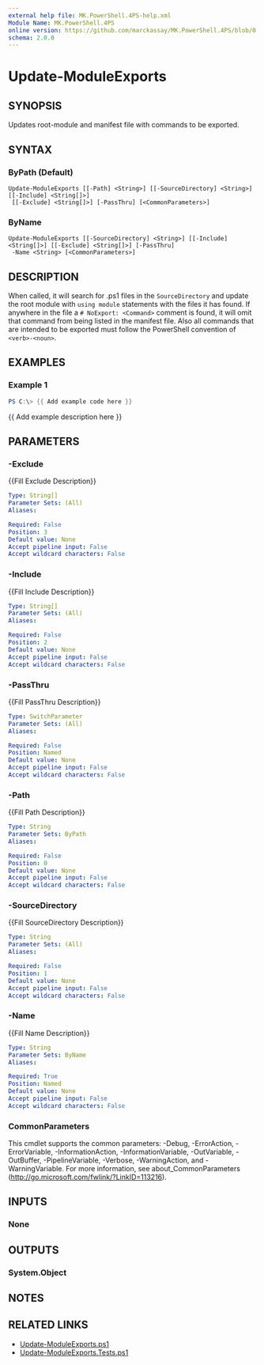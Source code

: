 ```yaml
---
external help file: MK.PowerShell.4PS-help.xml
Module Name: MK.PowerShell.4PS
online version: https://github.com/marckassay/MK.PowerShell.4PS/blob/0.0.1/docs/Update-ModuleExports.md
schema: 2.0.0
---
```


# Update-ModuleExports

## SYNOPSIS
Updates root-module and manifest file with commands to be exported.

## SYNTAX

### ByPath (Default)
```
Update-ModuleExports [[-Path] <String>] [[-SourceDirectory] <String>] [[-Include] <String[]>]
 [[-Exclude] <String[]>] [-PassThru] [<CommonParameters>]
```

### ByName
```
Update-ModuleExports [[-SourceDirectory] <String>] [[-Include] <String[]>] [[-Exclude] <String[]>] [-PassThru]
 -Name <String> [<CommonParameters>]
```

## DESCRIPTION
When called, it will search for .ps1 files in the `SourceDirectory` and update the root module with `using module` statements with the files it has found.  If anywhere in the file a `# NoExport: <Command>` comment is found, it will omit that command from being listed in the manifest file.  Also all commands that are intended to be exported must follow the PowerShell convention of `<verb>-<noun>`.

## EXAMPLES

### Example 1
```powershell
PS C:\> {{ Add example code here }}
```

{{ Add example description here }}

## PARAMETERS

### -Exclude
{{Fill Exclude Description}}

```yaml
Type: String[]
Parameter Sets: (All)
Aliases:

Required: False
Position: 3
Default value: None
Accept pipeline input: False
Accept wildcard characters: False
```

### -Include
{{Fill Include Description}}

```yaml
Type: String[]
Parameter Sets: (All)
Aliases:

Required: False
Position: 2
Default value: None
Accept pipeline input: False
Accept wildcard characters: False
```

### -PassThru
{{Fill PassThru Description}}

```yaml
Type: SwitchParameter
Parameter Sets: (All)
Aliases:

Required: False
Position: Named
Default value: None
Accept pipeline input: False
Accept wildcard characters: False
```

### -Path
{{Fill Path Description}}

```yaml
Type: String
Parameter Sets: ByPath
Aliases:

Required: False
Position: 0
Default value: None
Accept pipeline input: False
Accept wildcard characters: False
```

### -SourceDirectory
{{Fill SourceDirectory Description}}

```yaml
Type: String
Parameter Sets: (All)
Aliases:

Required: False
Position: 1
Default value: None
Accept pipeline input: False
Accept wildcard characters: False
```

### -Name
{{Fill Name Description}}

```yaml
Type: String
Parameter Sets: ByName
Aliases:

Required: True
Position: Named
Default value: None
Accept pipeline input: False
Accept wildcard characters: False
```

### CommonParameters
This cmdlet supports the common parameters: -Debug, -ErrorAction, -ErrorVariable, -InformationAction, -InformationVariable, -OutVariable, -OutBuffer, -PipelineVariable, -Verbose, -WarningAction, and -WarningVariable. For more information, see about_CommonParameters (http://go.microsoft.com/fwlink/?LinkID=113216).

## INPUTS

### None

## OUTPUTS

### System.Object

## NOTES

## RELATED LINKS

- [Update-ModuleExports.ps1](https://github.com/marckassay/MK.PowerShell.4PS/blob/0.0.1/src/module/Update-ModuleExports.ps1)
- [Update-ModuleExports.Tests.ps1](https://github.com/marckassay/MK.PowerShell.4PS/blob/0.0.1/test/module/Update-ModuleExports.Tests.ps1)
